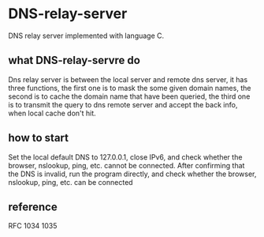 # DNS-relay-server
DNS relay server implemented with language C.  

## what DNS-relay-servre do
Dns relay server is between the local server and remote dns server, it has three functions, the first one is to mask the some given domain names, the second is to cache the domain name that have been queried, the third one is to transmit the query to dns remote server and accept the back info, when local cache don't hit.

## how to start
Set the local default DNS to 127.0.0.1, close IPv6, and check whether the browser, nslookup, ping, etc. cannot be connected. After confirming that the DNS is invalid, run the program directly, and check whether the browser, nslookup, ping, etc. can be connected

## reference
RFC 1034 1035
